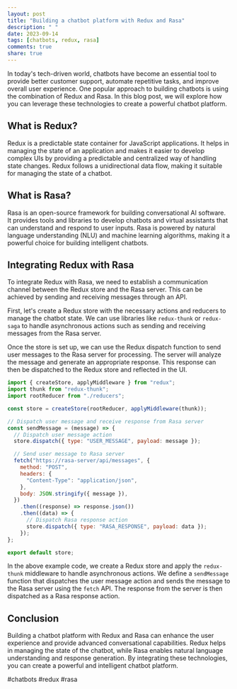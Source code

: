 ```yaml
---
layout: post
title: "Building a chatbot platform with Redux and Rasa"
description: " "
date: 2023-09-14
tags: [chatbots, redux, rasa]
comments: true
share: true
---
```


In today's tech-driven world, chatbots have become an essential tool to provide better customer support, automate repetitive tasks, and improve overall user experience. One popular approach to building chatbots is using the combination of Redux and Rasa. In this blog post, we will explore how you can leverage these technologies to create a powerful chatbot platform.

## What is Redux?

Redux is a predictable state container for JavaScript applications. It helps in managing the state of an application and makes it easier to develop complex UIs by providing a predictable and centralized way of handling state changes. Redux follows a unidirectional data flow, making it suitable for managing the state of a chatbot.

## What is Rasa?

Rasa is an open-source framework for building conversational AI software. It provides tools and libraries to develop chatbots and virtual assistants that can understand and respond to user inputs. Rasa is powered by natural language understanding (NLU) and machine learning algorithms, making it a powerful choice for building intelligent chatbots.

## Integrating Redux with Rasa

To integrate Redux with Rasa, we need to establish a communication channel between the Redux store and the Rasa server. This can be achieved by sending and receiving messages through an API.

First, let's create a Redux store with the necessary actions and reducers to manage the chatbot state. We can use libraries like `redux-thunk` or `redux-saga` to handle asynchronous actions such as sending and receiving messages from the Rasa server.

Once the store is set up, we can use the Redux dispatch function to send user messages to the Rasa server for processing. The server will analyze the message and generate an appropriate response. This response can then be dispatched to the Redux store and reflected in the UI.

```javascript
import { createStore, applyMiddleware } from "redux";
import thunk from "redux-thunk";
import rootReducer from "./reducers";

const store = createStore(rootReducer, applyMiddleware(thunk));

// Dispatch user message and receive response from Rasa server
const sendMessage = (message) => {
  // Dispatch user message action
  store.dispatch({ type: "USER_MESSAGE", payload: message });

  // Send user message to Rasa server
  fetch("https://rasa-server/api/messages", {
    method: "POST",
    headers: {
      "Content-Type": "application/json",
    },
    body: JSON.stringify({ message }),
  })
    .then((response) => response.json())
    .then((data) => {
      // Dispatch Rasa response action
      store.dispatch({ type: "RASA_RESPONSE", payload: data });
    });
};

export default store;
```

In the above example code, we create a Redux store and apply the `redux-thunk` middleware to handle asynchronous actions. We define a `sendMessage` function that dispatches the user message action and sends the message to the Rasa server using the `fetch` API. The response from the server is then dispatched as a Rasa response action.

## Conclusion

Building a chatbot platform with Redux and Rasa can enhance the user experience and provide advanced conversational capabilities. Redux helps in managing the state of the chatbot, while Rasa enables natural language understanding and response generation. By integrating these technologies, you can create a powerful and intelligent chatbot platform.

#chatbots #redux #rasa